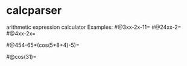 # calcparser
arithmetic expression calculator
Examples:
#@3xx-2x-11=
#@24xx-2=
#@4xx-2x=

#@454-65*(cos(5*8+4)-5)=

#@cos(31)=
